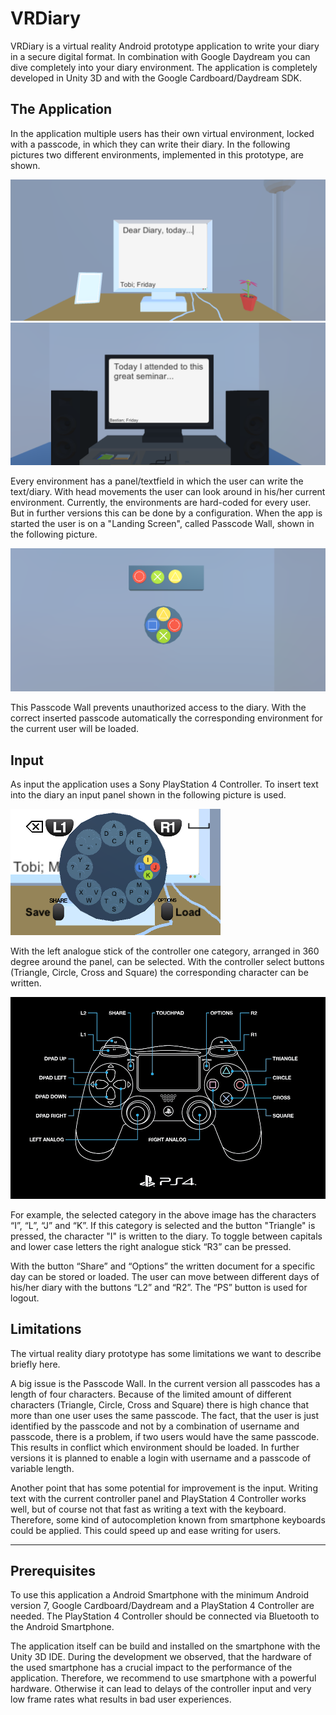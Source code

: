 # VRDiary


VRDiary is a virtual reality Android prototype application to write your diary in a secure digital format. 
In combination with Google Daydream you can dive completely into your diary environment. 
The application is completely developed in Unity 3D and with the Google Cardboard/Daydream SDK. 

## The Application

In the application multiple users has their own virtual environment, locked with a passcode, in which they can write their diary. 
In the following pictures two different environments, implemented in this prototype, are shown. 

![Environment 1](https://github.com/kedenk/vrdiary/blob/master/images/env_1.PNG?raw=true)
![Environment 2](https://github.com/kedenk/vrdiary/blob/master/images/env_2.PNG?raw=true)

Every environment has a panel/textfield in which the user can write the text/diary. 
With head movements the user can look around in his/her current environment. 
Currently, the environments are hard-coded for every user. 
But in further versions this can be done by a configuration. 
When the app is started the user is on a "Landing Screen", called Passcode Wall, shown in the following picture. 

![Environment 2](https://github.com/kedenk/vrdiary/blob/master/images/passcode_wall.PNG?raw=true)

This Passcode Wall prevents unauthorized access to the diary. 
With the correct inserted passcode automatically the corresponding environment for the current user will be loaded. 

## Input 

As input the application uses a Sony PlayStation 4 Controller. 
To insert text into the diary an input panel shown in the following picture is used. 

![Controller Panel](https://github.com/kedenk/vrdiary/blob/master/images/controller_panel.png?raw=true)

With the left analogue stick of the controller one category, arranged in 360 degree around the panel, can be selected. 
With the controller select buttons (Triangle, Circle, Cross and Square) the corresponding character can be written. 

![PlayStation 4 Controller](https://github.com/kedenk/vrdiary/blob/master/images/ps4_controller_button_mapping_1.png?raw=true)

For example, the selected category in the above image has the characters “I”, “L”, “J” and “K”. 
If this category is selected and the button "Triangle" is pressed, the character "I" is written to the diary. 
To toggle between capitals and lower case letters the right analogue stick “R3” can be pressed.

With the button “Share” and “Options” the written document for a specific day can be stored or loaded. 
The user can move between different days of his/her diary with the buttons “L2” and “R2”. 
The “PS” button is used for logout. 

## Limitations

The virtual reality diary prototype has some limitations we want to describe briefly here. 

A big issue is the Passcode Wall. 
In the current version all passcodes has a length of four characters. 
Because of the limited amount of different characters (Triangle, Circle, Cross and Square) there is high chance that more than one user uses the same passcode. 
The fact, that the user is just identified by the passcode and not by a combination of username and passcode, there is a problem, if two users would have the same passcode. 
This results in conflict which environment should be loaded. 
In further versions it is planned to enable a login with username and a passcode of variable length. 

Another point that has some potential for improvement is the input. 
Writing text with the current controller panel and PlayStation 4 Controller works well, but of course not that fast as writing a text with the keyboard. 
Therefore, some kind of autocompletion known from smartphone keyboards could be applied. 
This could speed up and ease writing for users. 

---

## Prerequisites

To use this application a Android Smartphone with the minimum Android version 7, Google Cardboard/Daydream and a PlayStation 4 Controller are needed. 
The PlayStation 4 Controller should be connected via Bluetooth to the Android Smartphone. 

The application itself can be build and installed on the smartphone with the Unity 3D IDE. 
During the development we observed, that the hardware of the used smartphone has a crucial impact to the performance of the application. 
Therefore, we recommend to use smartphone with a powerful hardware. 
Otherwise it can lead to delays of the controller input and very low frame rates what results in bad user experiences. 
